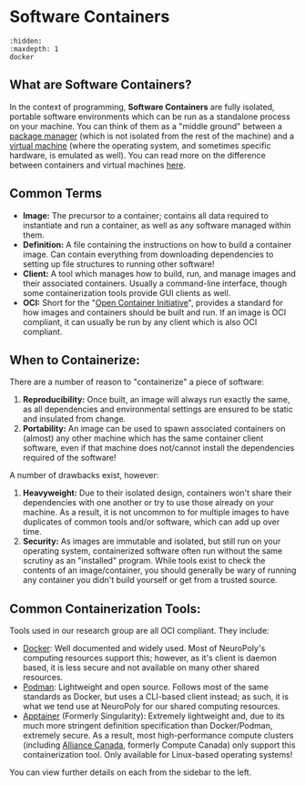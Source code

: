 # Software Containers

```{toctree}
:hidden:
:maxdepth: 1
docker
```

## What are Software Containers?

In the context of programming, **Software Containers** are fully isolated, portable software environments which can be run as a standalone process on your machine. You can think of them as a "middle ground" between a [package manager](https://en.wikipedia.org/wiki/Package_manager) (which is not isolated from the rest of the machine) and a [virtual machine](https://en.wikipedia.org/wiki/Virtual_machine) (where the operating system, and sometimes specific hardware, is emulated as well). You can read more on the difference between containers and virtual machines [here](https://www.ibm.com/think/topics/containers-vs-vms).

## Common Terms

* **Image:**  The precursor to a container; contains all data required to instantiate and run a container, as well as any software managed within them. 
* **Definition:** A file containing the instructions on how to build a container image. Can contain everything from downloading dependencies to setting up file structures to running other software!
* **Client:** A tool which manages how to build, run, and manage images and their associated containers. Usually a command-line interface, though some containerization tools provide GUI clients as well.
* **OCI:** Short for the "[Open Container Initiative](https://opencontainers.org/)", provides a standard for how images and containers should be built and run. If an image is OCI compliant, it can usually be run by any client which is also OCI compliant.

## When to Containerize:

There are a number of reason to "containerize" a piece of software:

1. **Reproducibility:** Once built, an image will always run exactly the same, as all dependencies and environmental settings are ensured to be static and insulated from change.
1. **Portability:** An image can be used to spawn associated containers on (almost) any other machine which has the same container client software, even if that machine does not/cannot install the dependencies required of the software!

A number of drawbacks exist, however:

1. **Heavyweight:** Due to their isolated design, containers won't share their dependencies with one another or try to use those already on your machine. As a result, it is not uncommon to for multiple images to have duplicates of common tools and/or software, which can add up over time.
2. **Security:** As images are immutable and isolated, but still run on your operating system, containerized software often run without the same scrutiny as an "installed" program. While tools exist to check the contents of an image/container, you should generally be wary of running any container you didn't build yourself or get from a trusted source.

## Common Containerization Tools:

Tools used in our research group are all OCI compliant. They include:

* [Docker](https://www.docker.com/): Well documented and widely used. Most of NeuroPoly's computing resources support this; however, as it's client is daemon based, it is less secure and not available on many other shared resources.
* [Podman](https://podman.io/): Lightweight and open source. Follows most of the same standards as Docker, but uses a CLI-based client instead; as such, it is what we tend use at NeuroPoly for our shared computing resources.
* [Apptainer](https://apptainer.org/) (Formerly Singularity): Extremely lightweight and, due to its much more stringent definition specification than Docker/Podman, extremely secure. As a result, most high-performance compute clusters (including [Alliance Canada](https://docs.alliancecan.ca/wiki/Apptainer), formerly Compute Canada) only support this containerization tool. Only available for Linux-based operating systems!

You can view further details on each from the sidebar to the left.
